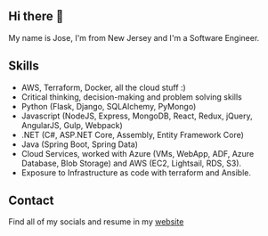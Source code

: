 ## Hi there 👋

My name is Jose, I'm from New Jersey and I'm a Software Engineer.

## Skills

* AWS, Terraform, Docker, all the cloud stuff :) 
* Critical thinking, decision-making and problem solving skills
* Python (Flask, Django, SQLAlchemy, PyMongo)
* Javascript (NodeJS, Express, MongoDB, React, Redux, jQuery, AngularJS, Gulp, Webpack)
* .NET (C#, ASP.NET Core, Assembly, Entity Framework Core)
* Java (Spring Boot, Spring Data)
* Cloud Services, worked with Azure (VMs, WebApp, ADF, Azure Database, Blob Storage) and AWS (EC2, Lightsail, RDS, S3).
* Exposure to Infrastructure as code with terraform and Ansible.

## Contact

Find all of my socials and resume in my [website](https://joselara.dev)

<!--
**realjoselara/realjoselara** is a ✨ _special_ ✨ repository because its `README.md` (this file) appears on your GitHub profile.

Here are some ideas to get you started:

- 🔭 I’m currently working on ...
- 🌱 I’m currently learning ...
- 👯 I’m looking to collaborate on ...
- 🤔 I’m looking for help with ...
- 💬 Ask me about ...
- 📫 How to reach me: ...
- 😄 Pronouns: ...
- ⚡ Fun fact: ...
-->
